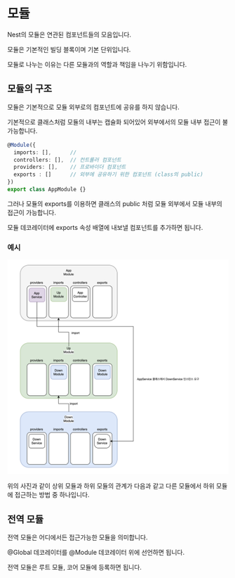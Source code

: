 # 모듈

Nest의 모듈은 연관된 컴포넌트들의 모음입니다.

모듈은 기본적인 빌딩 블록이며 기본 단위입니다.

모듈로 나누는 이유는 다른 모듈과의 역할과 책임을 나누기 위함입니다.

## 모듈의 구조

모듈은 기본적으로 모듈 외부로의 컴포넌트에 공유를 하지 않습니다.

기본적으로 클래스처럼 모듈의 내부는 캡슐화 되어있어 외부에서의 모듈 내부 접근이 불가능합니다.

```ts
@Module({
  imports: [],      // 
  controllers: [],  // 컨트롤러 컴포넌트
  providers: [],    // 프로바이더 컴포넌트
  exports : []      // 외부에 공유하기 위한 컴포넌트 (class의 public)
})
export class AppModule {}
```

그러나 모듈의 exports를 이용하면 클래스의 public 처럼 모듈 외부에서 모듈 내부의 접근이 가능합니다.

모듈 데코레이터에 exports 속성 배열에 내보낼 컴포넌트를 추가하면 됩니다.

### 예시 

<img src="./모듈/모듈_export_예시.png" width="600">

위의 사진과 같이 상위 모듈과 하위 모듈의 관계가 다음과 같고 다른 모듈에서 하위 모듈에 접근하는 방법 중 하나입니다.

## 전역 모듈

전역 모듈은 어디에서든 접근가능한 모듈을 의미합니다.

@Global 데코레이터를 @Module 데코레이터 위에 선언하면 됩니다.

전역 모듈은 루트 모듈, 코어 모듈에 등록하면 됩니다.



